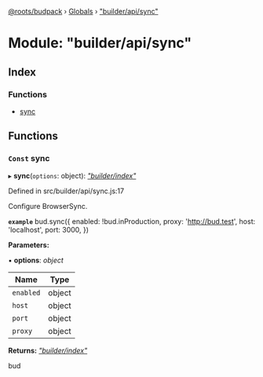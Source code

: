 [@roots/budpack](../README.md) › [Globals](../globals.md) › ["builder/api/sync"](_builder_api_sync_.md)

# Module: "builder/api/sync"

## Index

### Functions

* [sync](_builder_api_sync_.md#const-sync)

## Functions

### `Const` sync

▸ **sync**(`options`: object): *["builder/index"](_builder_index_.md)*

Defined in src/builder/api/sync.js:17

Configure BrowserSync.

**`example`** 
bud.sync({
  enabled: !bud.inProduction,
  proxy: 'http://bud.test',
  host: 'localhost',
  port: 3000,
})

**Parameters:**

▪ **options**: *object*

Name | Type |
------ | ------ |
`enabled` | object |
`host` | object |
`port` | object |
`proxy` | object |

**Returns:** *["builder/index"](_builder_index_.md)*

bud
